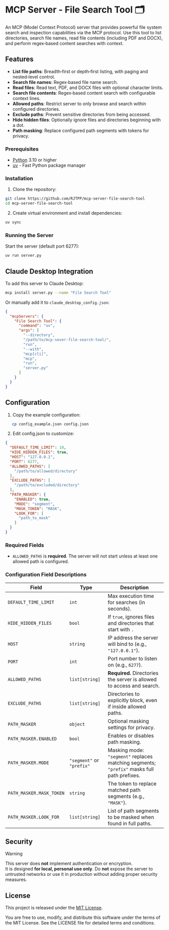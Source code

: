 # MCP Server - File Search Tool 🗂️

An MCP (Model Context Protocol) server that provides powerful file system search and inspection capabilities via the MCP protocol. Use this tool to list directories, search file names, read file contents (including PDF and DOCX), and perform regex‑based content searches with context.

## Features

- **List file paths**: Breadth‑first or depth‑first listing, with paging and nested‑level control.  
- **Search file names**: Regex‑based file name search.  
- **Read files**: Read text, PDF, and DOCX files with optional character limits.  
- **Search file contents**: Regex‑based content search with configurable context lines.  
- **Allowed paths**: Restrict server to only browse and search within configured directories.  
- **Exclude paths**: Prevent sensitive directories from being accessed.  
- **Hide hidden files**: Optionally ignore files and directories beginning with a dot.  
- **Path masking**: Replace configured path segments with tokens for privacy.  

### Prerequisites

- [Python](https://www.python.org) 3.10 or higher
- [uv](https://github.com/astral-sh/uv) - Fast Python package manager

### Installation

1. Clone the repository:
```bash
git clone https://github.com/RJTPP/mcp-server-file-search-tool
cd mcp-server-file-search-tool
```

2. Create virtual environment and install dependencies:
```bash
uv sync
```

### Running the Server

Start the server (default port 6277):
```bash
uv run server.py
```

## Claude Desktop Integration

To add this server to Claude Desktop:

```bash
mcp install server.py --name "File Search Tool"
```

Or manually add it to `claude_desktop_config.json`:

```json
{
  "mcpServers": {
    "File Search Tool": {
      "command": "uv",
      "args": [
        "--directory",
        "/path/to/mcp-sever-file-search-tool/",
        "run",
        "--with",
        "mcp[cli]",
        "mcp",
        "run",
        "server.py"
      ]
    }
  }
}
```

## Configuration

1. Copy the example configuration:

```bash
   cp config_example.json config.json
   ```

2. Edit config.json to customize:

```json
{
  "DEFAULT_TIME_LIMIT": 10,
  "HIDE_HIDDEN_FILES": true,
  "HOST": "127.0.0.1",
  "PORT": 6277,
  "ALLOWED_PATHS": [
    "/path/to/allowed/directory"
  ],
  "EXCLUDE_PATHS": [
    "/path/to/excluded/directory"
  ],
  "PATH_MASKER": {
    "ENABLED": true,
    "MODE": "segment",
    "MASK_TOKEN": "MASK",
    "LOOK_FOR": [
      "path_to_mask"
    ]
  }
}
```

### Required Fields

- `ALLOWED_PATHS` is **required**. The server will not start unless at least one allowed path is configured.

### Configuration Field Descriptions

| Field                     | Type            | Description                                                                 |
|--------------------------|-----------------|-----------------------------------------------------------------------------|
| `DEFAULT_TIME_LIMIT`     | `int`           | Max execution time for searches (in seconds).                              |
| `HIDE_HIDDEN_FILES`      | `bool`          | If `true`, ignores files and directories that start with `.`               |
| `HOST`                   | `string`        | IP address the server will bind to (e.g., `"127.0.0.1"`).                  |
| `PORT`                   | `int`           | Port number to listen on (e.g., `6277`).                                   |
| `ALLOWED_PATHS`          | `list[string]`  | **Required.** Directories the server is allowed to access and search.      |
| `EXCLUDE_PATHS`          | `list[string]`  | Directories to explicitly block, even if inside allowed paths.             |
| `PATH_MASKER`            | `object`        | Optional masking settings for privacy.                                     |
| `PATH_MASKER.ENABLED`    | `bool`          | Enables or disables path masking.                                          |
| `PATH_MASKER.MODE`       | `"segment"` or `"prefix"` | Masking mode: `"segment"` replaces matching segments; `"prefix"` masks full path prefixes. |
| `PATH_MASKER.MASK_TOKEN` | `string`        | The token to replace matched path segments (e.g., `"MASK"`).               |
| `PATH_MASKER.LOOK_FOR`   | `list[string]`  | List of path segments to be masked when found in full paths.               |


## Security

> [!WARNING]
> This server does **not** implement authentication or encryption.  
> It is designed **for local, personal use only**.
> Do **not** expose the server to untrusted networks or use it in production without adding proper security measures.


## License

This project is released under the [MIT License](LICENSE).

You are free to use, modify, and distribute this software under the terms of the MIT License. See the LICENSE file for detailed terms and conditions.
